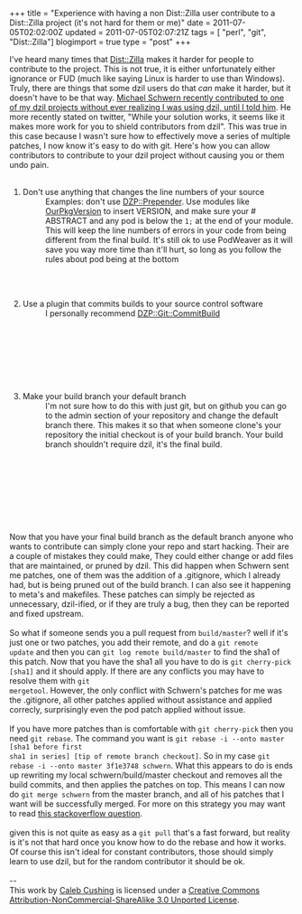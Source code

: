 +++
title = "Experience with having a non Dist::Zilla user contribute to a Dist::Zilla project (it's not hard for them or me)"
date = 2011-07-05T02:02:00Z
updated = 2011-07-05T02:07:21Z
tags = [ "perl", "git", "Dist::Zilla"]
blogimport = true 
type = "post"
+++

I've heard many times that <a href="http://dzil.org">Dist::Zilla</a> makes it harder for people to contribute to the project. This is not true, it is either unfortunately either ignorance or FUD (much like saying Linux is harder to use than Windows). Truly, there are things that some dzil users do that <i>can</i> make it harder, but it doesn't have to be that way. <a href="https://github.com/xenoterracide/Test-Version/pull/1">Michael Schwern recently contributed to one of my dzil projects without ever realizing I was using dzil, until I told him</a>. He more recently stated on twitter, "While your solution works, it seems like it makes more work for you to shield contributors from dzil". This was true in this case because I wasn't sure how to effectively move a series of multiple patches, I now know it's easy to do with git. Here's how you can allow contributors to contribute to your dzil project without causing you or them undo pain.<br /><br /><ol><li><dl><dt>Don't use anything that changes the line numbers of your source</dt><dd>Examples: don't use <a href="http://search.cpan.org/dist/Dist-Zilla-Plugin-Prepender/lib/Dist/Zilla/Plugin/Prepender.pm">DZP::Prepender</a>. Use modules like <a href="http://search.cpan.org/dist/Dist-Zilla-Plugin-OurPkgVersion/lib/Dist/Zilla/Plugin/OurPkgVersion.pm">OurPkgVersion</a> to insert VERSION, and make sure your # ABSTRACT and any pod is below the <code>1;</code> at the end of your module. This will keep the line numbers of errors in your code from being different from the final build. It's still ok to use PodWeaver as it will save you way more time than it'll hurt, so long as you follow the rules about pod being at the bottom</dd> </dl></li><br /><br /><li><dl><dt>Use a plugin that commits builds to your source control software</dt><dd> I personally recommend <a href="http://search.cpan.org/dist/Dist-Zilla-Plugin-Git/lib/Dist/Zilla/Plugin/Git/CommitBuild.pm">DZP::Git::CommitBuild</a>  </dd> </dl></li><br /><br /><br /><br /><br /><br /><li><dl><dt>Make your build branch your default branch</dt><dd>I'm not sure how to do this with just git, but on github you can go to the admin section of your repository and change the default branch there. This makes it so that when someone clone's your repository the initial checkout is of your build branch. Your build branch shouldn't require dzil, it's the final build.</dd> </dl></li><br /><br /><br /><br /><br /><br /></ol><br />Now that you have your final build branch as the default branch anyone who wants to contribute can simply clone your repo and start hacking. Their are a couple of mistakes they could make, They could either change or add files that are maintained, or pruned by dzil. This did happen when Schwern sent me patches, one of them was the addition of a .gitignore, which I already had, but is being pruned out of the build branch. I can also see it happening to meta's and makefiles. These patches can simply be rejected as unnecessary, dzil-ified, or if they are truly a bug, then they can be reported and fixed upstream.<br /><br />So what if someone sends you a pull request from <code>build/master</code>? well if it's just one or two patches, you add their remote, and do a <code>git remote update</code> and then you can <code>git log remote build/master</code> to find the sha1 of this patch. Now that you have the sha1 all you have to do is <code>git cherry-pick [sha1]</code> and it should apply. If there are any conflicts you may have to resolve them with <code>git mergetool</code>. However, the only conflict with Schwern's patches for me was the .gitignore, all other patches applied without assistance and applied correcly, surprisingly even the pod patch applied without issue.<br /><br />If you have more patches than is comfortable with <code>git cherry-pick</code> then you need <code>git rebase</code>. The command you want is <code>git rebase -i --onto master [sha1 before first sha1 in series] [tip of remote branch checkout]</code>. So in my case <code>git rebase -i --onto master 3f1e3748 schwern</code>. What this appears to do is ends up rewriting my local schwern/build/master checkout and removes all the build commits, and then applies the patches on top. This means I can now do <code>git merge schwern</code> from the master branch, and all of his patches that I want will be successfully merged. For more on this strategy you may want to read <a href="http://stackoverflow.com/questions/1994463/how-to-cherry-pick-a-range-of-commits-and-merge-into-another-branch">this stackoverflow question</a>.<br /><br />given this is not quite as easy as a <code>git pull</code> that's a fast forward, but reality is it's not that hard once you know how to do the rebase and how it works. Of course this isn't ideal for constant contributors, those should simply learn to use dzil, but for the random contributor it should be ok.<div class="blogger-post-footer"><br />--<br />
This <span xmlns:dc="http://purl.org/dc/elements/1.1/" href="http://purl.org/dc/dcmitype/Text" rel="dc:type">work</span> by <a xmlns:cc="http://creativecommons.org/ns#" href="http://www.xenoterracide.com" property="cc:attributionName" rel="cc:attributionURL">Caleb Cushing</a> is licensed under a <a rel="license" href="http://creativecommons.org/licenses/by-nc-sa/3.0/">Creative Commons Attribution-NonCommercial-ShareAlike 3.0 Unported License</a>.</div>
